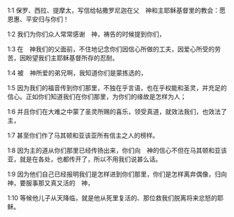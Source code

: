 <a id="1"></a>1:1  保罗、西拉、提摩太，写信给帖撒罗尼迦在父　神和主耶稣基督里的教会：愿恩惠、平安归与你们！  

<a id="2"></a>1:2  我们为你们众人常常感谢　神，祷告的时候提到你们，  

<a id="3"></a>1:3  在　神我们的父面前，不住地记念你们因信心所做的工夫，因爱心所受的劳苦，因盼望我们主耶稣基督所存的忍耐。  

<a id="4"></a>1:4  被　神所爱的弟兄啊，我知道你们是蒙拣选的，  

<a id="5"></a>1:5  因为我们的福音传到你们那里，不独在乎言语，也在乎权能和圣灵，并充足的信心。正如你们知道我们在你们那里，为你们的缘故是怎样为人；  

<a id="6"></a>1:6  并且你们在大难之中蒙了圣灵所赐的喜乐，领受真道，就效法我们，也效法了主，  

<a id="7"></a>1:7  甚至你们作了马其顿和亚该亚所有信主之人的榜样。  

<a id="8"></a>1:8  因为主的道从你们那里已经传扬出来，你们向　神的信心不但在马其顿和亚该亚，就是在各处，也都传开了，所以不用我们说甚么话。  

<a id="9"></a>1:9  因为他们自己已经报明我们是怎样进到你们那里，你们是怎样离弃偶像，归向　神，要服事那又真又活的　神，  

<a id="10"></a>1:10  等候他儿子从天降临，就是他从死里复活的、那位救我们脱离将来忿怒的耶稣。  
